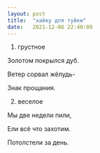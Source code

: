 ```yaml
---
layout: post
title:  "хайку для туйки"
date:   2021-12-06 22:40:09
---
```


1. грустное

Золотом покрылся дуб.

Ветер сорвал жёлудь-

Знак прощания.

2. веселое

Мы две недели пили,

Ели всё что захотим.

Потолстели за день.
